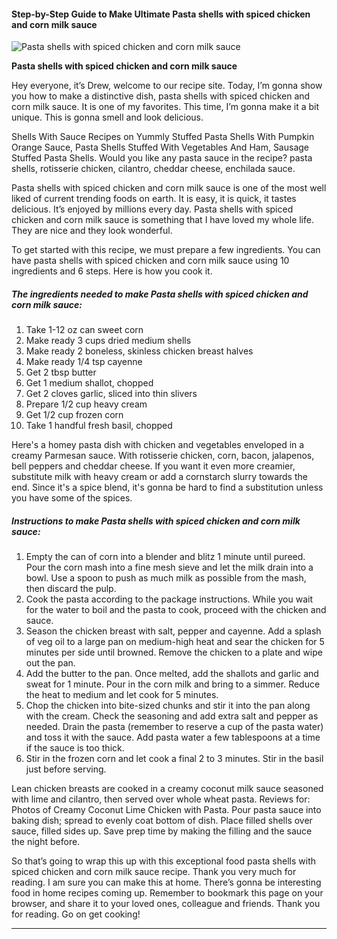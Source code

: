             

#### Step-by-Step Guide to Make Ultimate Pasta shells with spiced chicken and corn milk sauce

![Pasta shells with spiced chicken and corn milk sauce](https://img-global.cpcdn.com/recipes/64e1948a84391941/751x532cq70/pasta-shells-with-spiced-chicken-and-corn-milk-sauce-recipe-main-photo.jpg)

**Pasta shells with spiced chicken and corn milk sauce**

Hey everyone, it’s Drew, welcome to our recipe site. Today, I’m gonna show you how to make a distinctive dish, pasta shells with spiced chicken and corn milk sauce. It is one of my favorites. This time, I’m gonna make it a bit unique. This is gonna smell and look delicious.

Shells With Sauce Recipes on Yummly Stuffed Pasta Shells With Pumpkin Orange Sauce, Pasta Shells Stuffed With Vegetables And Ham, Sausage Stuffed Pasta Shells. Would you like any pasta sauce in the recipe? pasta shells, rotisserie chicken, cilantro, cheddar cheese, enchilada sauce.

Pasta shells with spiced chicken and corn milk sauce is one of the most well liked of current trending foods on earth. It is easy, it is quick, it tastes delicious. It’s enjoyed by millions every day. Pasta shells with spiced chicken and corn milk sauce is something that I have loved my whole life. They are nice and they look wonderful.

To get started with this recipe, we must prepare a few ingredients. You can have pasta shells with spiced chicken and corn milk sauce using 10 ingredients and 6 steps. Here is how you cook it.

##### The ingredients needed to make Pasta shells with spiced chicken and corn milk sauce:

1.  Take 1-12 oz can sweet corn
2.  Make ready 3 cups dried medium shells
3.  Make ready 2 boneless, skinless chicken breast halves
4.  Make ready 1/4 tsp cayenne
5.  Get 2 tbsp butter
6.  Get 1 medium shallot, chopped
7.  Get 2 cloves garlic, sliced into thin slivers
8.  Prepare 1/2 cup heavy cream
9.  Get 1/2 cup frozen corn
10.  Take 1 handful fresh basil, chopped

Here's a homey pasta dish with chicken and vegetables enveloped in a creamy Parmesan sauce. With rotisserie chicken, corn, bacon, jalapenos, bell peppers and cheddar cheese. If you want it even more creamier, substitute milk with heavy cream or add a cornstarch slurry towards the end. Since it's a spice blend, it's gonna be hard to find a substitution unless you have some of the spices.

##### Instructions to make Pasta shells with spiced chicken and corn milk sauce:

1.  Empty the can of corn into a blender and blitz 1 minute until pureed. Pour the corn mash into a fine mesh sieve and let the milk drain into a bowl. Use a spoon to push as much milk as possible from the mash, then discard the pulp.
2.  Cook the pasta according to the package instructions. While you wait for the water to boil and the pasta to cook, proceed with the chicken and sauce.
3.  Season the chicken breast with salt, pepper and cayenne. Add a splash of veg oil to a large pan on medium-high heat and sear the chicken for 5 minutes per side until browned. Remove the chicken to a plate and wipe out the pan.
4.  Add the butter to the pan. Once melted, add the shallots and garlic and sweat for 1 minute. Pour in the corn milk and bring to a simmer. Reduce the heat to medium and let cook for 5 minutes.
5.  Chop the chicken into bite-sized chunks and stir it into the pan along with the cream. Check the seasoning and add extra salt and pepper as needed. Drain the pasta (remember to reserve a cup of the pasta water) and toss it with the sauce. Add pasta water a few tablespoons at a time if the sauce is too thick.
6.  Stir in the frozen corn and let cook a final 2 to 3 minutes. Stir in the basil just before serving.

Lean chicken breasts are cooked in a creamy coconut milk sauce seasoned with lime and cilantro, then served over whole wheat pasta. Reviews for: Photos of Creamy Coconut Lime Chicken with Pasta. Pour pasta sauce into baking dish; spread to evenly coat bottom of dish. Place filled shells over sauce, filled sides up. Save prep time by making the filling and the sauce the night before.

So that’s going to wrap this up with this exceptional food pasta shells with spiced chicken and corn milk sauce recipe. Thank you very much for reading. I am sure you can make this at home. There’s gonna be interesting food in home recipes coming up. Remember to bookmark this page on your browser, and share it to your loved ones, colleague and friends. Thank you for reading. Go on get cooking!

* * *